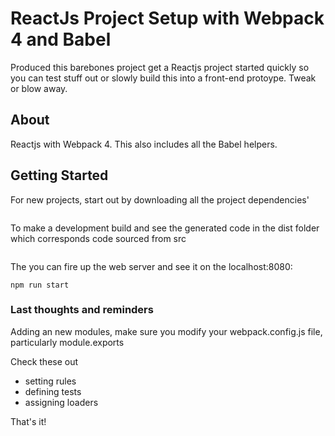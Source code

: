 # ReactJs Project Setup with Webpack 4 and Babel
Produced this barebones project get a Reactjs project started quickly so you can test stuff out or slowly build this into a front-end protoype. Tweak or blow away.

## About
Reactjs with Webpack 4. This also includes all the Babel helpers.

## Getting Started
For new projects, start out by downloading all the project dependencies'

```npm install
```

To make a development build and see the generated code in the dist folder which corresponds code sourced from src
```npm run build
```

The you can fire up the web server and see it on the localhost:8080:

```
npm run start
```
### Last thoughts and reminders
Adding an new modules, make sure you modify your webpack.config.js file, particularly module.exports

Check these out
* setting rules
* defining tests
* assigning loaders

That's it!
